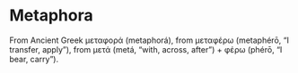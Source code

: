# Metaphora
From Ancient Greek μεταφορά (metaphorá), from μεταφέρω (metaphérō, “I transfer, apply”), from μετά (metá, “with, across, after”) + φέρω (phérō, “I bear, carry”). 
